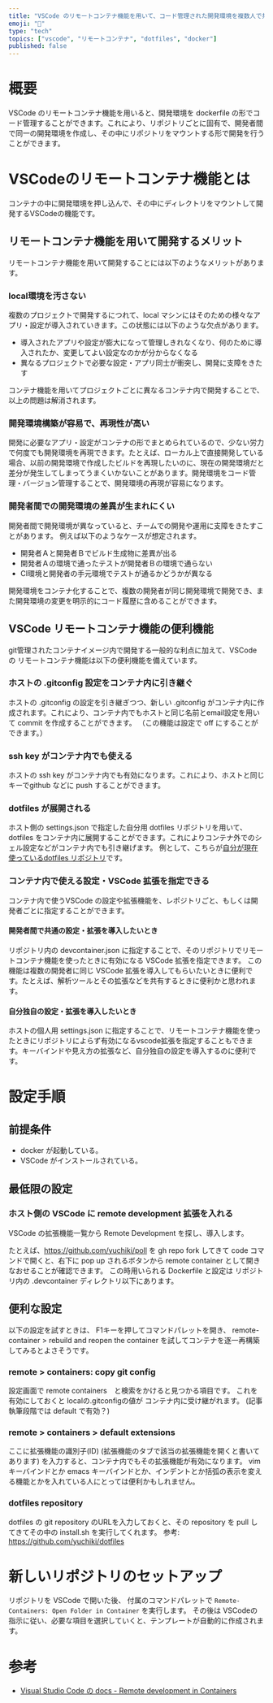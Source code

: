 ```yaml
---
title: "VSCode のリモートコンテナ機能を用いて、コード管理された開発環境を複数人で共有する"
emoji: "📝"
type: "tech"
topics: ["vscode", "リモートコンテナ", "dotfiles", "docker"]
published: false
---
```


# 概要

VSCode のリモートコンテナ機能を用いると、開発環境を dockerfile の形でコード管理することができます。これにより、リポジトリごとに固有で、開発者間で同一の開発環境を作成し、その中にリポジトリをマウントする形で開発を行うことができます。

# VSCodeのリモートコンテナ機能とは

コンテナの中に開発環境を押し込んで、その中にディレクトリをマウントして開発するVSCodeの機能です。

## リモートコンテナ機能を用いて開発するメリット

リモートコンテナ機能を用いて開発することには以下のようなメリットがあります。

### local環境を汚さない

複数のプロジェクトで開発するにつれて、local マシンにはそのための様々なアプリ・設定が導入されていきます。この状態には以下のような欠点があります。
- 導入されたアプリや設定が膨大になって管理しきれなくなり、何のために導入されたか、変更してよい設定なのかが分からなくなる
- 異なるプロジェクトで必要な設定・アプリ同士が衝突し、開発に支障をきたす

コンテナ機能を用いてプロジェクトごとに異なるコンテナ内で開発することで、以上の問題は解消されます。

### 開発環境構築が容易で、再現性が高い

開発に必要なアプリ・設定がコンテナの形でまとめられているので、少ない労力で何度でも開発環境を再現できます。たとえば、ローカル上で直接開発している場合、以前の開発環境で作成したビルドを再現したいのに、現在の開発環境だと差分が発生してしまってうまくいかないことがあります。開発環境をコード管理・バージョン管理することで、開発環境の再現が容易になります。

### 開発者間での開発環境の差異が生まれにくい
開発者間で開発環境が異なっていると、チームでの開発や運用に支障をきたすことがあります。
例えば以下のようなケースが想定されます。
- 開発者Ａと開発者Ｂでビルド生成物に差異が出る
- 開発者Ａの環境で通ったテストが開発者Ｂの環境で通らない
- CI環境と開発者の手元環境でテストが通るかどうかが異なる


開発環境をコンテナ化することで、複数の開発者が同じ開発環境で開発でき、また開発環境の変更を明示的にコード履歴に含めることができます。

## VSCode リモートコンテナ機能の便利機能

git管理されたコンテナイメージ内で開発する一般的な利点に加えて、VSCode の リモートコンテナ機能は以下の便利機能を備えています。

### ホストの .gitconfig 設定をコンテナ内に引き継ぐ

ホストの .gitconfig の設定を引き継ぎつつ、新しい .gitconfig がコンテナ内に作成されます。これにより、コンテナ内でもホストと同じ名前とemail設定を用いて commit を作成することができます。
（この機能は設定で off にすることができます。）

### ssh key がコンテナ内でも使える

ホストの ssh key がコンテナ内でも有効になります。これにより、ホストと同じキーでgithub などに push することができます。

### dotfiles が展開される

ホスト側の settings.json で指定した自分用 dotfiles リポジトリを用いて、dotfiles をコンテナ内に展開することができます。これによりコンテナ外でのシェル設定などがコンテナ内でも引き継げます。
例として、こちらが[自分が現在使っているdotfiles リポジトリ](https://github.com/yuchiki/dotfiles)です。

### コンテナ内で使える設定・VSCode 拡張を指定できる

コンテナ内で使うVSCode の設定や拡張機能を、レポジトリごと、もしくは開発者ごとに指定することができます。

#### 開発者間で共通の設定・拡張を導入したいとき

リポジトリ内の devcontainer.json に指定することで、そのリポジトリでリモートコンテナ機能を使ったときに有効になる VSCode 拡張を指定できます。
この機能は複数の開発者に同じ VSCode 拡張を導入してもらいたいときに便利です。たとえば、解析ツールとその拡張などを共有するときに便利かと思われます。

#### 自分独自の設定・拡張を導入したいとき

ホストの個人用 settings.json に指定することで、リモートコンテナ機能を使ったときにリポジトリによらず有効になるvscode拡張を指定することもできます。キーバインドや見え方の拡張など、自分独自の設定を導入するのに便利です。

# 設定手順

## 前提条件

- docker が起動している。
- VSCode がインストールされている。

## 最低限の設定

### ホスト側の VSCode に remote development 拡張を入れる

VSCode の拡張機能一覧から Remote Development を探し、導入します。

たとえば、https://github.com/yuchiki/poll を gh repo fork してきて code コマンドで開くと、右下に pop up されるボタンから remote container として開きなおせることが確認できます。
この時用いられる Dockerfile と設定は リポジトリ内の .devcontainer ディレクトリ以下にあります。


## 便利な設定

以下の設定を試すときは、 F1キーを押してコマンドパレットを開き、 remote-container > rebuild and reopen the container を試してコンテナを逐一再構築してみるとよさそうです。

### remote > containers: copy git config

設定画面で remote containers　と検索をかけると見つかる項目です。
これを有効にしておくと localの.gitconfigの値が コンテナ内に受け継がれます。
(記事執筆段階では default で有効？)

### remote > containers > default extensions

ここに拡張機能の識別子(ID) (拡張機能のタブで該当の拡張機能を開くと書いてあります) を入力すると、コンテナ内でもその拡張機能が有効になります。
vim キーバインドとか emacs キーバインドとか、インデントとか括弧の表示を変える機能とかを入れている人にとっては便利かもしれません。

### dotfiles repository

dotfiles の git repository のURLを入力しておくと、その repository を pull してきてその中の install.sh を実行してくれます。
参考: https://github.com/yuchiki/dotfiles


# 新しいリポジトリのセットアップ

リポジトリを VSCode で開いた後、 付属のコマンドパレットで `Remote-Containers: Open Folder in Container` を実行します。
その後は VSCodeの指示に従い、必要な項目を選択していくと、テンプレートが自動的に作成されます。

# 参考

- [Visual Studio Code の docs - Remote development in Containers](https://code.visualstudio.com/docs/remote/containers-tutorial)
